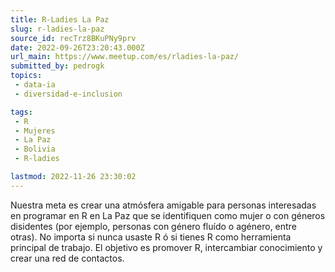 ```yaml
---
title: R-Ladies La Paz
slug: r-ladies-la-paz
source_id: recTrz8BKuPNy9prv
date: 2022-09-26T23:20:43.000Z
url_main: https://www.meetup.com/es/rladies-la-paz/
submitted_by: pedrogk
topics: 
 - data-ia
 - diversidad-e-inclusion

tags: 
 - R
 - Mujeres
 - La Paz
 - Bolivia
 - R-ladies

lastmod: 2022-11-26 23:30:02
---
```


Nuestra meta es crear una atmósfera amigable para personas interesadas en programar en R en La Paz que se identifiquen como mujer o con géneros disidentes (por ejemplo, personas con género fluído o agénero, entre otras). No importa si nunca usaste R ó si tienes R como herramienta principal de trabajo. El objetivo es promover R, intercambiar conocimiento y crear una red de contactos.
